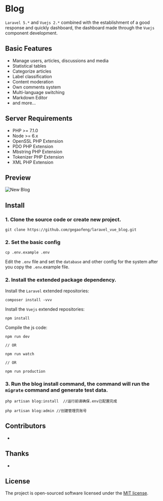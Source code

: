 #  Blog


`Laravel 5.*` and `Vuejs 2.*` combined with the establishment of a good response and quickly dashboard, the dashboard made through the `Vuejs` component development.


## Basic Features

- Manage users, articles, discussions and media
- Statistical tables
- Categorize articles
- Label classification
- Content moderation
- Own comments system
- Multi-language switching
- Markdown Editor
- and more...


## Server Requirements

- PHP >= 7.1.0
- Node >= 6.x
- OpenSSL PHP Extension
- PDO PHP Extension
- Mbstring PHP Extension
- Tokenizer PHP Extension
- XML PHP Extension

## Preview

![New Blog]()


## Install

### 1. Clone the source code or create new project.

```shell
git clone https://github.com/gegaofeng/laravel_vue_blog.git
```

### 2. Set the basic config

```shell
cp .env.example .env
```

Edit the `.env` file and set the `database` and other config for the system after you copy the `.env`.example file.

### 2. Install the extended package dependency.

Install the `Laravel` extended repositories: 

```shell
composer install -vvv
```

Install the `Vuejs` extended repositories: 

```shel
npm install
```

Compile the js code: 

```shel
npm run dev

// OR

npm run watch

// OR

npm run production
```

### 3. Run the blog install command, the command will run the `migrate` command and generate test data.

```shell
php artisan blog:install  //运行前请确保.env已配置完成
```
```shell
php artisan blog:admin //创建管理员账号
```

## Contributors

- 

## Thanks

- 


## License

The project is open-sourced software licensed under the [MIT license](http://opensource.org/licenses/MIT).

